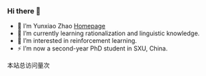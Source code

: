 ### Hi there 👋

<!--
[![tree's GitHub stats](https://github-readme-stats.vercel.app/api?username=yunxiaomr& hide=contribs,prs&show_icons=true&theme=radical)](https://github.com/anuraghazra/github-readme-stats)
[![Yunxiao's github activity graph](https://activity-graph.herokuapp.com/graph?username=ashutosh00710&theme=dracula)](https://github.com/ashutosh00710/github-readme-activity-graph)

-->
- 🔭 I’m Yunxiao Zhao [Homepage](https://yunxiaomr.github.io/)
- 🌱 I’m currently learning rationalization and linguistic knowledge.
- 🤔 I’m interested in reinforcement learning. 
- ⚡ I’m now a second-year PhD student in SXU, China. 

<script async src="//busuanzi.ibruce.info/busuanzi/2.3/busuanzi.pure.mini.js"></script>
<span id="busuanzi_container_site_pv">本站总访问量<span id="busuanzi_value_site_pv"></span>次</span>

<!--
**yunxiaomr/yunxiaomr** is a ✨ _special_ ✨ repository because its `README.md` (this file) appears on your GitHub profile.

Here are some ideas to get you started:

- 🔭 I’m currently working on ...
- 🌱 I’m currently learning ...
- 👯 I’m looking to collaborate on ...
- 🤔 I’m looking for help with ...
- 💬 Ask me about ...
- 📫 How to reach me: ...
- 😄 Pronouns: ...
- ⚡ Fun fact: ...
-->

